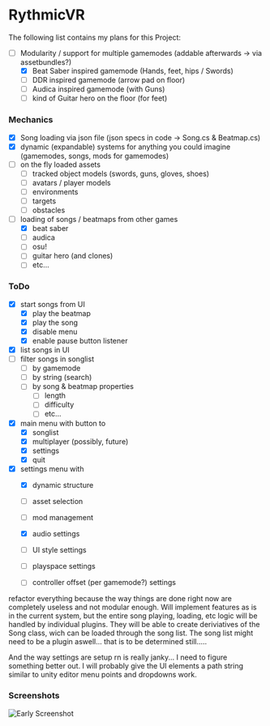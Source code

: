 # RythmicVR

The following list contains my plans for this Project:
- [ ] Modularity / support for multiple gamemodes (addable afterwards -> via assetbundles?)
	- [X] Beat Saber inspired gamemode (Hands, feet, hips / Swords)
	- [ ] DDR inspired gamemode (arrow pad on floor)
	- [ ] Audica inspired gamemode (with Guns)
	- [ ] kind of Guitar hero on the floor (for feet)

### Mechanics
- [X] Song loading via json file (json specs in code -> Song.cs & Beatmap.cs)
- [X] dynamic (expandable) systems for anything you could imagine (gamemodes, songs, mods for gamemodes)
- [ ] on the fly loaded assets
    - [ ] tracked object models (swords, guns, gloves, shoes)
    - [ ] avatars / player models
    - [ ] environments
    - [ ] targets
    - [ ] obstacles
- [ ] loading of songs / beatmaps from other games
    - [X] beat saber
    - [ ] audica
    - [ ] osu!
    - [ ] guitar hero (and clones)
    - [ ] etc...

### ToDo
- [X] start songs from UI
    - [X] play the beatmap
    - [X] play the song
    - [X] disable menu
    - [X] enable pause button listener
- [X] list songs in UI
- [ ] filter songs in songlist
    - [ ] by gamemode
    - [ ] by string (search)
    - [ ] by song & beatmap properties
        - [ ] length
        - [ ] difficulty
        - [ ] etc...
- [X] main menu with button to
    - [X] songlist
    - [X] multiplayer (possibly, future)
    - [X] settings
    - [X] quit
- [X] settings menu with
    - [X] dynamic structure
    - [ ] asset selection
    - [ ] mod management
    - [X] audio settings
    - [ ] UI style settings
    - [ ] playspace settings
    - [ ] controller offset (per gamemode?) settings
    
 
 
refactor everything because the way things are done right now are completely useless and not modular enough.
Will implement features as is in the current system, but the entire song playing, loading, etc logic will be handled by individual plugins. 
They will be able to create deriviatives of the Song class, wich can be loaded through the song list. 
The song list might need to be a plugin aswell... that is to be determined still.....

And the way settings are setup rn is really janky... 
I need to figure something better out. 
I will probably give the UI elements a path string similar to unity editor menu points and dropdowns work.

### Screenshots
![Early Screenshot](https://i.imgur.com/KWZKX2P.png)
